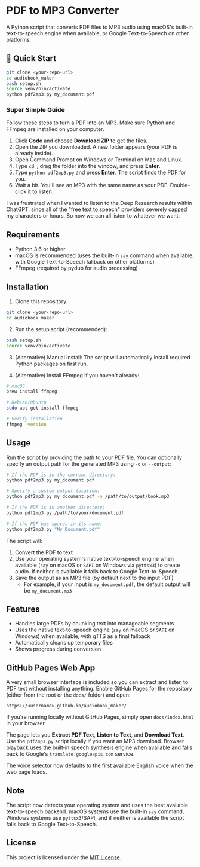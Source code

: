 # PDF to MP3 Converter

A Python script that converts PDF files to MP3 audio using macOS's built-in text-to-speech engine when available, or Google Text-to-Speech on other platforms.

## 🚀 Quick Start

```bash
git clone <your-repo-url>
cd audiobook_maker
bash setup.sh
source venv/bin/activate
python pdf2mp3.py my_document.pdf
```

### Super Simple Guide

Follow these steps to turn a PDF into an MP3. Make sure Python and FFmpeg are installed on your computer.

1. Click **Code** and choose **Download ZIP** to get the files.
2. Open the ZIP you downloaded. A new folder appears (your PDF is already inside).
3. Open Command Prompt on Windows or Terminal on Mac and Linux.
4. Type `cd `, drag the folder into the window, and press **Enter**.
5. Type `python pdf2mp3.py` and press **Enter**. The script finds the PDF for you.
6. Wait a bit. You'll see an MP3 with the same name as your PDF. Double-click it to listen.

I was frustrated when I wanted to listen to the Deep Research results within ChatGPT, since all of the "free text to speech" providers severely capped my characters or hours. So now we can all listen to whatever we want.

## Requirements

- Python 3.6 or higher
- macOS is recommended (uses the built-in `say` command when available, with Google Text-to-Speech fallback on other platforms)
- FFmpeg (required by pydub for audio processing)

## Installation

1. Clone this repository:
```bash
git clone <your-repo-url>
cd audiobook_maker
```

2. Run the setup script (recommended):
```bash
bash setup.sh
source venv/bin/activate
```

3. (Alternative) Manual install: The script will automatically install required Python packages on first run.

4. (Alternative) Install FFmpeg if you haven't already:
```bash
# macOS
brew install ffmpeg

# Debian/Ubuntu
sudo apt-get install ffmpeg

# Verify installation
ffmpeg -version
```

## Usage

Run the script by providing the path to your PDF file. You can optionally
specify an output path for the generated MP3 using ``-o`` or ``--output``:

```bash
# If the PDF is in the current directory:
python pdf2mp3.py my_document.pdf

# Specify a custom output location:
python pdf2mp3.py my_document.pdf -o /path/to/output/book.mp3

# If the PDF is in another directory:
python pdf2mp3.py /path/to/your/document.pdf

# If the PDF has spaces in its name:
python pdf2mp3.py "My Document.pdf"
```

The script will:
1. Convert the PDF to text
2. Use your operating system's native text-to-speech engine when available
   (``say`` on macOS or ``SAPI`` on Windows via ``pyttsx3``) to create audio.
   If neither is available it falls back to Google Text-to-Speech.
3. Save the output as an MP3 file (by default next to the input PDF)
   - For example, if your input is `my_document.pdf`, the default output will
     be `my_document.mp3`

## Features

- Handles large PDFs by chunking text into manageable segments
- Uses the native text-to-speech engine (``say`` on macOS or ``SAPI`` on Windows)
  when available, with gTTS as a final fallback
- Automatically cleans up temporary files
- Shows progress during conversion

## GitHub Pages Web App

A very small browser interface is included so you can extract and listen to PDF text without installing anything. Enable GitHub Pages for the repository (either from the root or the `docs/` folder) and open:

```
https://<username>.github.io/audiobook_maker/
```
If you're running locally without GitHub Pages, simply open `docs/index.html` in your browser.

The page lets you **Extract PDF Text**, **Listen to Text**, and **Download Text**. Use the `pdf2mp3.py` script locally if you want an MP3 download. Browser playback uses the built‑in speech synthesis engine when available and falls back to Google's `translate.googleapis.com` service.

The voice selector now defaults to the first available English voice when the web page loads.


## Note

The script now detects your operating system and uses the best available
text-to-speech backend. macOS systems use the built-in ``say`` command,
Windows systems use ``pyttsx3``/SAPI, and if neither is available the
script falls back to Google Text-to-Speech.

## License

This project is licensed under the [MIT License](LICENSE).
